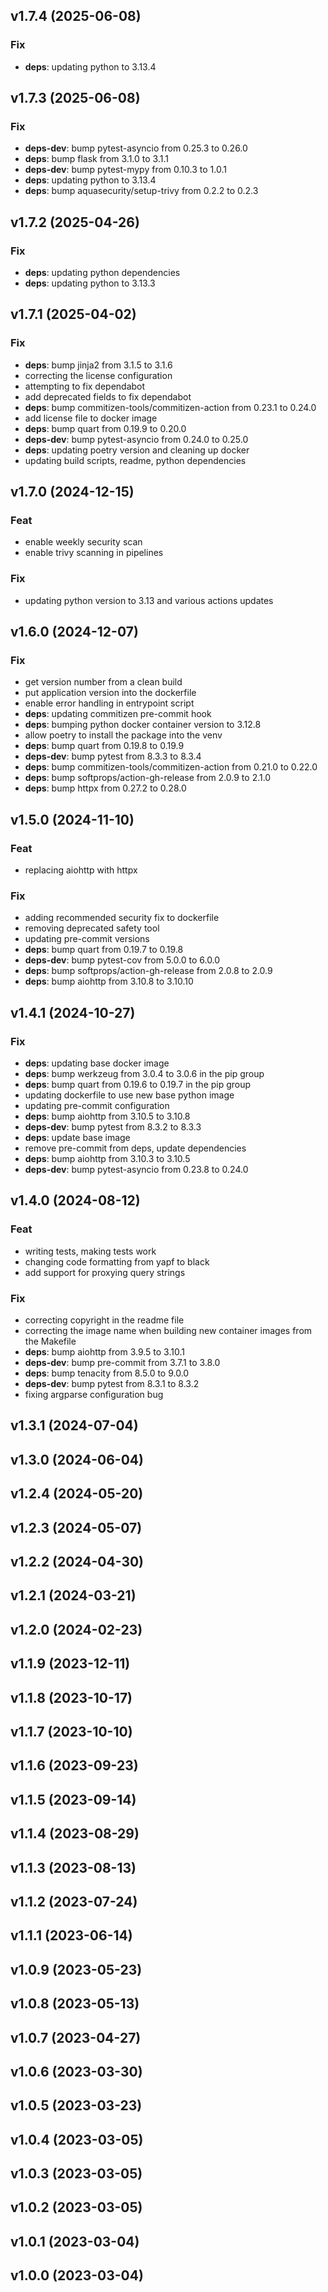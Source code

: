 ## v1.7.4 (2025-06-08)

### Fix

- **deps**: updating python to 3.13.4

## v1.7.3 (2025-06-08)

### Fix

- **deps-dev**: bump pytest-asyncio from 0.25.3 to 0.26.0
- **deps**: bump flask from 3.1.0 to 3.1.1
- **deps-dev**: bump pytest-mypy from 0.10.3 to 1.0.1
- **deps**: updating python to 3.13.4
- **deps**: bump aquasecurity/setup-trivy from 0.2.2 to 0.2.3

## v1.7.2 (2025-04-26)

### Fix

- **deps**: updating python dependencies
- **deps**: updating python to 3.13.3

## v1.7.1 (2025-04-02)

### Fix

- **deps**: bump jinja2 from 3.1.5 to 3.1.6
- correcting the license configuration
- attempting to fix dependabot
- add deprecated fields to fix dependabot
- **deps**: bump commitizen-tools/commitizen-action from 0.23.1 to 0.24.0
- add license file to docker image
- **deps**: bump quart from 0.19.9 to 0.20.0
- **deps-dev**: bump pytest-asyncio from 0.24.0 to 0.25.0
- **deps**: updating poetry version and cleaning up docker
- updating build scripts, readme, python dependencies

## v1.7.0 (2024-12-15)

### Feat

- enable weekly security scan
- enable trivy scanning in pipelines

### Fix

- updating python version to 3.13 and various actions updates

## v1.6.0 (2024-12-07)

### Fix

- get version number from a clean build
- put application version into the dockerfile
- enable error handling in entrypoint script
- **deps**: updating commitizen pre-commit hook
- **deps**: bumping python docker container version to 3.12.8
- allow poetry to install the package into the venv
- **deps**: bump quart from 0.19.8 to 0.19.9
- **deps-dev**: bump pytest from 8.3.3 to 8.3.4
- **deps**: bump commitizen-tools/commitizen-action from 0.21.0 to 0.22.0
- **deps**: bump softprops/action-gh-release from 2.0.9 to 2.1.0
- **deps**: bump httpx from 0.27.2 to 0.28.0

## v1.5.0 (2024-11-10)

### Feat

- replacing aiohttp with httpx

### Fix

- adding recommended security fix to dockerfile
- removing deprecated safety tool
- updating pre-commit versions
- **deps**: bump quart from 0.19.7 to 0.19.8
- **deps-dev**: bump pytest-cov from 5.0.0 to 6.0.0
- **deps**: bump softprops/action-gh-release from 2.0.8 to 2.0.9
- **deps**: bump aiohttp from 3.10.8 to 3.10.10

## v1.4.1 (2024-10-27)

### Fix

- **deps**: updating base docker image
- **deps**: bump werkzeug from 3.0.4 to 3.0.6 in the pip group
- **deps**: bump quart from 0.19.6 to 0.19.7 in the pip group
- updating dockerfile to use new base python image
- updating pre-commit configuration
- **deps**: bump aiohttp from 3.10.5 to 3.10.8
- **deps-dev**: bump pytest from 8.3.2 to 8.3.3
- **deps**: update base image
- remove pre-commit from deps, update dependencies
- **deps**: bump aiohttp from 3.10.3 to 3.10.5
- **deps-dev**: bump pytest-asyncio from 0.23.8 to 0.24.0

## v1.4.0 (2024-08-12)

### Feat

- writing tests, making tests work
- changing code formatting from yapf to black
- add support for proxying query strings

### Fix

- correcting copyright in the readme file
- correcting the image name when building new container images from the Makefile
- **deps**: bump aiohttp from 3.9.5 to 3.10.1
- **deps-dev**: bump pre-commit from 3.7.1 to 3.8.0
- **deps**: bump tenacity from 8.5.0 to 9.0.0
- **deps-dev**: bump pytest from 8.3.1 to 8.3.2
- fixing argparse configuration bug

## v1.3.1 (2024-07-04)

## v1.3.0 (2024-06-04)

## v1.2.4 (2024-05-20)

## v1.2.3 (2024-05-07)

## v1.2.2 (2024-04-30)

## v1.2.1 (2024-03-21)

## v1.2.0 (2024-02-23)

## v1.1.9 (2023-12-11)

## v1.1.8 (2023-10-17)

## v1.1.7 (2023-10-10)

## v1.1.6 (2023-09-23)

## v1.1.5 (2023-09-14)

## v1.1.4 (2023-08-29)

## v1.1.3 (2023-08-13)

## v1.1.2 (2023-07-24)

## v1.1.1 (2023-06-14)

## v1.0.9 (2023-05-23)

## v1.0.8 (2023-05-13)

## v1.0.7 (2023-04-27)

## v1.0.6 (2023-03-30)

## v1.0.5 (2023-03-23)

## v1.0.4 (2023-03-05)

## v1.0.3 (2023-03-05)

## v1.0.2 (2023-03-05)

## v1.0.1 (2023-03-04)

## v1.0.0 (2023-03-04)
